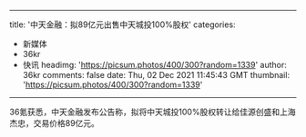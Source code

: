 
---
title: '中天金融：拟89亿元出售中天城投100%股权'
categories: 
 - 新媒体
 - 36kr
 - 快讯
headimg: 'https://picsum.photos/400/300?random=1339'
author: 36kr
comments: false
date: Thu, 02 Dec 2021 11:45:43 GMT
thumbnail: 'https://picsum.photos/400/300?random=1339'
---

<div>   
36氪获悉，中天金融发布公告称，拟将中天城投100%股权转让给佳源创盛和上海杰忠，交易价格89亿元。  
</div>
            